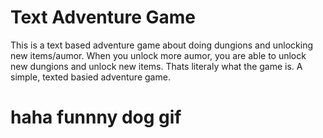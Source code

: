 # Text Adventure Game

This is a text based adventure game about doing dungions and unlocking new items/aumor. 
When you unlock more aumor, you are able to unlock new dungions and unlock new items.
Thats literaly what the game is. A simple, texted basied adventure game.

# haha funnny dog gif

![]()